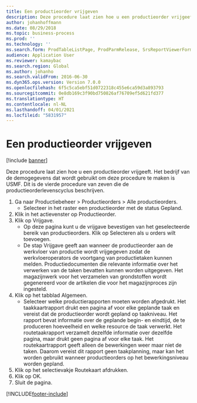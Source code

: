 ```yaml
---
title: Een productieorder vrijgeven
description: Deze procedure laat zien hoe u een productieorder vrijgeeft.
author: johanhoffmann
ms.date: 08/29/2018
ms.topic: business-process
ms.prod: ''
ms.technology: ''
ms.search.form: ProdTableListPage, ProdParmRelease, SrsReportViewerForm, ProdSetupRelease
audience: Application User
ms.reviewer: kamaybac
ms.search.region: Global
ms.author: johanho
ms.search.validFrom: 2016-06-30
ms.dyn365.ops.version: Version 7.0.0
ms.openlocfilehash: 6f5c5ca5ebf51d0722318c455e6ca59d3a893793
ms.sourcegitcommit: 0e8db169c3f90bd750826af76709ef5d621fd377
ms.translationtype: HT
ms.contentlocale: nl-NL
ms.lasthandoff: 04/01/2021
ms.locfileid: "5831957"
---
```

# <a name="release-a-production-order"></a>Een productieorder vrijgeven

[!include [banner](../../includes/banner.md)]

Deze procedure laat zien hoe u een productieorder vrijgeeft. Het bedrijf van de demogegevens dat wordt gebruikt om deze procedure te maken is USMF. Dit is de vierde procedure van zeven die de productieorderlevenscyclus beschrijven.

1. Ga naar Productiebeheer > Productieorders > Alle productieorders.
    * Selecteer in het raster een productieorder met de status Gepland.  
2. Klik in het actievenster op Productieorder.
3. Klik op Vrijgave.
    * Op deze pagina kunt u de vrijgave bevestigen van het geselecteerde bereik van productieorders. Klik op Selecteren als u orders wilt toevoegen.  
    * De stap Vrijgave geeft aan wanneer de productieorder aan de werkvloer van productie wordt vrijgegeven zodat de werkvloeroperators de voortgang van productietaken kunnen melden. Productiedocumenten die relevante informatie over het verwerken van de taken bevatten kunnen worden uitgegeven. Het magazijnwerk voor het verzamelen van grondstoffen wordt gegenereerd voor de artikelen die voor het magazijnproces zijn ingesteld.  
4. Klik op het tabblad Algemeen.
    * Selecteer welke productierapporten moeten worden afgedrukt. Het taakkaartrapport drukt een pagina af voor elke geplande taak en vereist dat de productieorder wordt gepland op taakniveau. Het rapport bevat informatie over de geplande begin- en eindtijd, de te produceren hoeveelheid en welke resource de taak verwerkt. Het routetaakrapport verzamelt dezelfde informatie over dezelfde pagina, maar drukt geen pagina af voor elke taak. Het routekaartrapport geeft alleen de bewerkingen weer maar niet de taken. Daarom vereist dit rapport geen taakplanning, maar kan het worden gebruikt wanneer productieorders op het bewerkingsniveau worden gepland.  
5. Klik op het selectievakje Routekaart afdrukken.
6. Klik op OK.
7. Sluit de pagina.



[!INCLUDE[footer-include](../../../includes/footer-banner.md)]